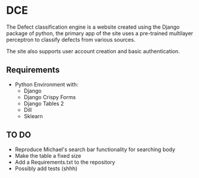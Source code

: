   # DCE

  The Defect classification engine is a website created using the Django package of python, the primary app of the site uses a pre-trained multilayer perceptron to classify defects from various sources.

  The site also supports user account creation and basic authentication.

  ## Requirements

  * Python Environment with:
    * Django
    * Django Crispy Forms
    * Django Tables 2
    * Dill
    * Sklearn


   ## TO DO

   * Reproduce Michael's search bar functionality for searching body
   * Make the table a fixed size
   * Add a Requirements.txt to the repository
   * Possibly add tests (shhh)
